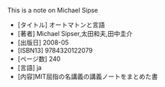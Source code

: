 This is a note on Michael Sipse

* [タイトル] オートマトンと言語
* [著者] Michael Sipser,太田和夫,田中圭介
* [出版日] 2008-05
* [ISBN13] 9784320122079
* [ページ数] 240
* [言語] ja
* [内容]MIT屈指の名講義の講義ノートをまとめた書

